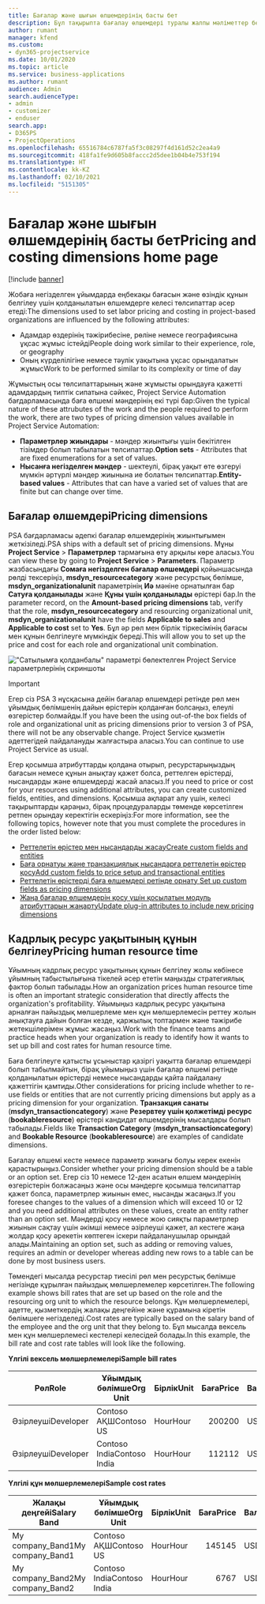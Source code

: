 ```yaml
---
title: Бағалар және шығын өлшемдерінің басты бет
description: Бұл тақырыпта бағалау өлшемдері туралы жалпы мәліметтер беріледі.
author: rumant
manager: kfend
ms.custom:
- dyn365-projectservice
ms.date: 10/01/2020
ms.topic: article
ms.service: business-applications
ms.author: rumant
audience: Admin
search.audienceType:
- admin
- customizer
- enduser
search.app:
- D365PS
- ProjectOperations
ms.openlocfilehash: 65516784c6787fa5f3c08297f4d161d52c2ea4a9
ms.sourcegitcommit: 418fa1fe9d605b8faccc2d5dee1b04b4e753f194
ms.translationtype: HT
ms.contentlocale: kk-KZ
ms.lasthandoff: 02/10/2021
ms.locfileid: "5151305"
---
```

# <a name="pricing-and-costing-dimensions-home-page"></a><span data-ttu-id="5de62-103">Бағалар және шығын өлшемдерінің басты бет</span><span class="sxs-lookup"><span data-stu-id="5de62-103">Pricing and costing dimensions home page</span></span>

[!include [banner](../includes/psa-now-project-operations.md)]

<span data-ttu-id="5de62-104">Жобаға негізделген ұйымдарда еңбекақы бағасын және өзіндік құнын белгілеу үшін қолданылатын өлшемдерге келесі төлсипаттар әсер етеді:</span><span class="sxs-lookup"><span data-stu-id="5de62-104">The dimensions used to set labor pricing and costing in project-based organizations are influenced by the following attributes:</span></span>

- <span data-ttu-id="5de62-105">Адамдар өздерінің тәжірибесіне, рөліне немесе географиясына ұқсас жұмыс істейді</span><span class="sxs-lookup"><span data-stu-id="5de62-105">People doing work similar to their experience, role, or geography</span></span>
- <span data-ttu-id="5de62-106">Оның күрделілігіне немесе тәулік уақытына ұқсас орындалатын жұмыс</span><span class="sxs-lookup"><span data-stu-id="5de62-106">Work to be performed similar to its complexity or time of day</span></span>

<span data-ttu-id="5de62-107">Жұмыстың осы төлсипаттарының және жұмысты орындауға қажетті адамдардың типтік сипатына сәйкес, Project Service Automation бағдарламасында баға өлшемі мәндерінің екі түрі бар:</span><span class="sxs-lookup"><span data-stu-id="5de62-107">Given the typical nature of these attrubutes of the work and the people required to perform the work, there are two types of pricing dimension values available in Project Service Automation:</span></span> 

- <span data-ttu-id="5de62-108">**Параметрлер жиындары** - мәндер жиынтығы үшін бекітілген тізімдер болып табылатын төлсипаттар.</span><span class="sxs-lookup"><span data-stu-id="5de62-108">**Option sets** - Attributes that are fixed enumerations for a set of values.</span></span>
- <span data-ttu-id="5de62-109">**Нысанға негізделген мәндер** - шектеулі, бірақ уақыт өте өзгеруі мүмкін әртүрлі мәндер жиынына ие болатын төлсипаттар.</span><span class="sxs-lookup"><span data-stu-id="5de62-109">**Entity-based values** - Attributes that can have a varied set of values that are finite but can change over time.</span></span>

## <a name="pricing-dimensions"></a><span data-ttu-id="5de62-110">Бағалар өлшемдері</span><span class="sxs-lookup"><span data-stu-id="5de62-110">Pricing dimensions</span></span>

<span data-ttu-id="5de62-111">PSA бағдарламасы әдепкі бағалар өлшемдерінің жиынтығымен жеткізіледі.</span><span class="sxs-lookup"><span data-stu-id="5de62-111">PSA ships with a default set of pricing dimensions.</span></span> <span data-ttu-id="5de62-112">Мұны **Project Service** > **Параметрлер** тармағына өту арқылы көре аласыз.</span><span class="sxs-lookup"><span data-stu-id="5de62-112">You can view these by going to **Project Service** > **Parameters**.</span></span> <span data-ttu-id="5de62-113">Параметр жазбасындағы **Сомаға негізделген бағалар өлшемдері** қойыншасында рөлді тексеріңіз, **msdyn_resourcecategory** және ресурстық бөлімше, **msdyn_organizationalunit** параметрінің **Иә** мәніне орнатылған бар **Сатуға қолданылады** және **Құны үшін қолданылады** өрістері бар.</span><span class="sxs-lookup"><span data-stu-id="5de62-113">In the parameter record, on the **Amount-based pricing dimensions** tab, verify that the role, **msdyn_resourcecategory** and resourcing organizational unit, **msdyn_organizationalunit** have the fields **Applicable to sales** and **Applicable to cost** set to **Yes**.</span></span> <span data-ttu-id="5de62-114">Бұл әр рөл мен бірлік тіркесімінің бағасы мен құнын белгілеуге мүмкіндік береді.</span><span class="sxs-lookup"><span data-stu-id="5de62-114">This will allow you to set up the price and cost for each role and organizational unit combination.</span></span>

!["Сатылымға қолданбалы" параметрі бөлектелген Project Service параметрлерінің скриншоты](media/PS-OOB-parameters.png)

> [!IMPORTANT]
> <span data-ttu-id="5de62-116">Егер сіз PSA 3 нұсқасына дейін бағалар өлшемдері ретінде рөл мен ұйымдық бөлімшенің дайын өрістерін қолданған болсаңыз, елеулі өзгерістер болмайды.</span><span class="sxs-lookup"><span data-stu-id="5de62-116">If you have been the using out-of-the box fields of role and organizational unit as pricing dimensions prior to version 3 of PSA, there will not be any observable change.</span></span> <span data-ttu-id="5de62-117">Project Service қызметін әдеттегідей пайдалануды жалғастыра аласыз.</span><span class="sxs-lookup"><span data-stu-id="5de62-117">You can continue to use Project Service as usual.</span></span> 

<span data-ttu-id="5de62-118">Егер қосымша атрибуттарды қолдана отырып, ресурстарыңыздың бағасын немесе құнын анықтау қажет болса, реттелген өрістерді, нысандарды және өлшемдерді жасай аласыз.</span><span class="sxs-lookup"><span data-stu-id="5de62-118">If you need to price or cost for your resources using additional attributes, you can create customized fields, entities, and dimensions.</span></span> <span data-ttu-id="5de62-119">Қосымша ақпарат алу үшін, келесі тақырыптарды қараңыз, бірақ процедураларды төменде көрсетілген ретпен орындау керектігін ескеріңіз:</span><span class="sxs-lookup"><span data-stu-id="5de62-119">For more information, see the following topics, however note that you must complete the procedures in the order listed below:</span></span>

- [<span data-ttu-id="5de62-120">Реттелетін өрістер мен нысандарды жасау</span><span class="sxs-lookup"><span data-stu-id="5de62-120">Create custom fields and entities</span></span>](create-custom-fields-entities.md)
- [<span data-ttu-id="5de62-121">Баға орнатуы және транзакциялық нысандарға реттелетін өрістер қосу</span><span class="sxs-lookup"><span data-stu-id="5de62-121">Add custom fields to price setup and transactional entities</span></span>](field-references.md)
- [<span data-ttu-id="5de62-122">Реттелетін өрістерді баға өлшемдері ретінде орнату </span><span class="sxs-lookup"><span data-stu-id="5de62-122">Set up custom fields as pricing dimensions</span></span>](set-up-pricing-dimensions.md)
- [<span data-ttu-id="5de62-123">Жаңа бағалар өлшемдерін қосу үшін қосылатын модуль атрибуттарын жаңарту</span><span class="sxs-lookup"><span data-stu-id="5de62-123">Update plug-in attributes to include new pricing dimensions</span></span>](update-plug-in-attributes.md)

## <a name="pricing-human-resource-time"></a><span data-ttu-id="5de62-124">Кадрлық ресурс уақытының құнын белгілеу</span><span class="sxs-lookup"><span data-stu-id="5de62-124">Pricing human resource time</span></span>
<span data-ttu-id="5de62-125">Ұйымның кадрлық ресурс уақытының құнын белгілеу жолы көбінесе ұйымның табыстылығына тікелей әсер ететін маңызды стратегиялық фактор болып табылады.</span><span class="sxs-lookup"><span data-stu-id="5de62-125">How an organization prices human resource time is often an important strategic consideration that directly affects the organization's profitability.</span></span> <span data-ttu-id="5de62-126">Ұйымыңыз кадрлық ресурс уақытына арналған пайыздық мөлшерлеме мен құн мөлшерлемесін реттеу жолын анықтауға дайын болған кезде, қаржылық топтармен және тәжірибе жетекшілерімен жұмыс жасаңыз.</span><span class="sxs-lookup"><span data-stu-id="5de62-126">Work with the finance teams and practice heads when your organization is ready to identify how it wants to set up bill and cost rates for human resource time.</span></span>

<span data-ttu-id="5de62-127">Баға белгілеуге қатысты ұсыныстар қазіргі уақытта бағалар өлшемдері болып табылмайтын, бірақ ұйымыңыз үшін бағалар өлшемі ретінде қолданылатын өрістерді немесе нысандарды қайта пайдалану қажеттігін қамтиды.</span><span class="sxs-lookup"><span data-stu-id="5de62-127">Other considerations for pricing include whether to re-use fields or entities that are not currently pricing dimensions but apply as a pricing dimension for your organization.</span></span> <span data-ttu-id="5de62-128">**Транзакция санаты** (**msdyn_transactioncategory**) және **Резервтеу үшін қолжетімді ресурс** (**bookableresource**) өрістері кандидат өлшемдерінің мысалдары болып табылады.</span><span class="sxs-lookup"><span data-stu-id="5de62-128">Fields like **Transaction Category** (**msdyn_transactioncategory**) and **Bookable Resource** (**bookableresource**) are examples of candidate dimensions.</span></span> 

<span data-ttu-id="5de62-129">Бағалау өлшемі кесте немесе параметр жинағы болуы керек екенін қарастырыңыз.</span><span class="sxs-lookup"><span data-stu-id="5de62-129">Consider whether your pricing dimension should be a table or an option set.</span></span> <span data-ttu-id="5de62-130">Егер сіз 10 немесе 12-ден асатын өлшем мәндерінің өзгерістерін болжасаңыз және осы мәндерге қосымша төлсипаттар қажет болса, параметрлер жиынын емес, нысанды жасаңыз.</span><span class="sxs-lookup"><span data-stu-id="5de62-130">If you foresee changes to the values of a dimension which will exceed 10 or 12 and you need additional attributes on these values, create an entity rather than an option set.</span></span> <span data-ttu-id="5de62-131">Мәндерді қосу немесе жою сияқты параметрлер жиынын сақтау үшін әкімші немесе әзірлеуші қажет, ал кестеге жаңа жолдар қосу әрекетін көптеген іскери пайдаланушылар орындай алады.</span><span class="sxs-lookup"><span data-stu-id="5de62-131">Maintaining an option set, such as adding or removing values, requires an admin or developer whereas adding new rows to a table can be done by most business users.</span></span>

<span data-ttu-id="5de62-132">Төмендегі мысалда ресурстар тиесілі рөл мен ресурстық бөлімше негізінде құрылған пайыздық мөлшерлемелер көрсетілген.</span><span class="sxs-lookup"><span data-stu-id="5de62-132">The following example shows bill rates that are set up based on the role and the resourcing org unit to which the resource belongs.</span></span> <span data-ttu-id="5de62-133">Құн мөлшерлемелері, әдетте, қызметкердің жалақы деңгейіне және құрамына кіретін бөлімшеге негізделеді.</span><span class="sxs-lookup"><span data-stu-id="5de62-133">Cost rates are typically based on the salary band of the employee and the org unit that they belong to.</span></span> <span data-ttu-id="5de62-134">Бұл мысалда вексель мен құн мөлшерлемесі кестелері келесідей болады.</span><span class="sxs-lookup"><span data-stu-id="5de62-134">In this example, the bill rate and cost rate tables will look like the following.</span></span>

<span data-ttu-id="5de62-135">**Үлгілі вексель мөлшерлемелері**</span><span class="sxs-lookup"><span data-stu-id="5de62-135">**Sample bill rates**</span></span>

| <span data-ttu-id="5de62-136">Рөл</span><span class="sxs-lookup"><span data-stu-id="5de62-136">Role</span></span>        | <span data-ttu-id="5de62-137">Ұйымдық бөлімше</span><span class="sxs-lookup"><span data-stu-id="5de62-137">Org Unit</span></span>    |<span data-ttu-id="5de62-138">Бірлік</span><span class="sxs-lookup"><span data-stu-id="5de62-138">Unit</span></span>      |<span data-ttu-id="5de62-139">Баға</span><span class="sxs-lookup"><span data-stu-id="5de62-139">Price</span></span>      |<span data-ttu-id="5de62-140">Валюта</span><span class="sxs-lookup"><span data-stu-id="5de62-140">Currency</span></span>  |
| ------------|-------------|----------|----------:|----------|
| <span data-ttu-id="5de62-141">Әзірлеуші</span><span class="sxs-lookup"><span data-stu-id="5de62-141">Developer</span></span>   | <span data-ttu-id="5de62-142">Contoso АҚШ</span><span class="sxs-lookup"><span data-stu-id="5de62-142">Contoso US</span></span>  |<span data-ttu-id="5de62-143">Hour</span><span class="sxs-lookup"><span data-stu-id="5de62-143">Hour</span></span> | <span data-ttu-id="5de62-144">200</span><span class="sxs-lookup"><span data-stu-id="5de62-144">200</span></span>|<span data-ttu-id="5de62-145">USD</span><span class="sxs-lookup"><span data-stu-id="5de62-145">USD</span></span>     |
| <span data-ttu-id="5de62-146">Әзірлеуші</span><span class="sxs-lookup"><span data-stu-id="5de62-146">Developer</span></span>   | <span data-ttu-id="5de62-147">Contoso India</span><span class="sxs-lookup"><span data-stu-id="5de62-147">Contoso India</span></span> |<span data-ttu-id="5de62-148">Hour</span><span class="sxs-lookup"><span data-stu-id="5de62-148">Hour</span></span>|   <span data-ttu-id="5de62-149">112</span><span class="sxs-lookup"><span data-stu-id="5de62-149">112</span></span>|<span data-ttu-id="5de62-150">USD</span><span class="sxs-lookup"><span data-stu-id="5de62-150">USD</span></span>     |


<span data-ttu-id="5de62-151">**Үлгілі құн мөлшерлемелері**</span><span class="sxs-lookup"><span data-stu-id="5de62-151">**Sample cost rates**</span></span>

| <span data-ttu-id="5de62-152">Жалақы деңгейі</span><span class="sxs-lookup"><span data-stu-id="5de62-152">Salary Band</span></span>     | <span data-ttu-id="5de62-153">Ұйымдық бөлімше</span><span class="sxs-lookup"><span data-stu-id="5de62-153">Org Unit</span></span>    |<span data-ttu-id="5de62-154">Бірлік</span><span class="sxs-lookup"><span data-stu-id="5de62-154">Unit</span></span>      |<span data-ttu-id="5de62-155">Баға</span><span class="sxs-lookup"><span data-stu-id="5de62-155">Price</span></span>      |<span data-ttu-id="5de62-156">Валюта</span><span class="sxs-lookup"><span data-stu-id="5de62-156">Currency</span></span>  |
| ----------------|-------------|----------|----------:|----------|
| <span data-ttu-id="5de62-157">My company_Band1</span><span class="sxs-lookup"><span data-stu-id="5de62-157">My company_Band1</span></span> | <span data-ttu-id="5de62-158">Contoso АҚШ</span><span class="sxs-lookup"><span data-stu-id="5de62-158">Contoso US</span></span>  |<span data-ttu-id="5de62-159">Hour</span><span class="sxs-lookup"><span data-stu-id="5de62-159">Hour</span></span> | <span data-ttu-id="5de62-160">145</span><span class="sxs-lookup"><span data-stu-id="5de62-160">145</span></span>|<span data-ttu-id="5de62-161">USD</span><span class="sxs-lookup"><span data-stu-id="5de62-161">USD</span></span>     |
| <span data-ttu-id="5de62-162">My company_Band2</span><span class="sxs-lookup"><span data-stu-id="5de62-162">My company_Band2</span></span> | <span data-ttu-id="5de62-163">Contoso India</span><span class="sxs-lookup"><span data-stu-id="5de62-163">Contoso India</span></span> |<span data-ttu-id="5de62-164">Hour</span><span class="sxs-lookup"><span data-stu-id="5de62-164">Hour</span></span>|   <span data-ttu-id="5de62-165">67</span><span class="sxs-lookup"><span data-stu-id="5de62-165">67</span></span>|<span data-ttu-id="5de62-166">USD</span><span class="sxs-lookup"><span data-stu-id="5de62-166">USD</span></span>     |
